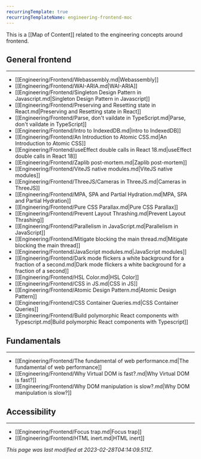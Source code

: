 ```yaml
---
recurringTemplate: true
recurringTemplateName: engineering-frontend-moc
---
```


This is a [[Map of Content]] related to the engineering concepts around frontend.

## General frontend
---
- [[Engineering/Frontend/Webassembly.md|Webassembly]]
- [[Engineering/Frontend/WAI-ARIA.md|WAI-ARIA]]
- [[Engineering/Frontend/Singleton Design Pattern in Javascript.md|Singleton Design Pattern in Javascript]]
- [[Engineering/Frontend/Preserving and Resetting state in React.md|Preserving and Resetting state in React]]
- [[Engineering/Frontend/Parse, don't vaildate in TypeScript.md|Parse, don't vaildate in TypeScript]]
- [[Engineering/Frontend/Intro to IndexedDB.md|Intro to IndexedDB]]
- [[Engineering/Frontend/An Introduction to Atomic CSS.md|An Introduction to Atomic CSS]]
- [[Engineering/Frontend/useEffect double calls in React 18.md|useEffect double calls in React 18]]
- [[Engineering/Frontend/Zaplib post-mortem.md|Zaplib post-mortem]]
- [[Engineering/Frontend/ViteJS native modules.md|ViteJS native modules]]
- [[Engineering/Frontend/ThreeJS/Cameras in ThreeJS.md|Cameras in ThreeJS]]
- [[Engineering/Frontend/MPA, SPA and Partial Hydration.md|MPA, SPA and Partial Hydration]]
- [[Engineering/Frontend/Pure CSS Parallax.md|Pure CSS Parallax]]
- [[Engineering/Frontend/Prevent Layout Thrashing.md|Prevent Layout Thrashing]]
- [[Engineering/Frontend/Parallelism in JavaScript.md|Parallelism in JavaScript]]
- [[Engineering/Frontend/Mitigate blocking the main thread.md|Mitigate blocking the main thread]]
- [[Engineering/Frontend/JavaScript modules.md|JavaScript modules]]
- [[Engineering/Frontend/Dark mode flickers a white background for a fraction of a second.md|Dark mode flickers a white background for a fraction of a second]]
- [[Engineering/Frontend/HSL Color.md|HSL Color]]
- [[Engineering/Frontend/CSS in JS.md|CSS in JS]]
- [[Engineering/Frontend/Atomic Design Pattern.md|Atomic Design Pattern]]
- [[Engineering/Frontend/CSS Container Queries.md|CSS Container Queries]]
- [[Engineering/Frontend/Build polymorphic React components with Typescript.md|Build polymorphic React components with Typescript]]

## Fundamentals
---
- [[Engineering/Frontend/The fundamental of web performance.md|The fundamental of web performance]]
- [[Engineering/Frontend/Why Virtual DOM is fast?.md|Why Virtual DOM is fast?]]
- [[Engineering/Frontend/Why DOM manipulation is slow?.md|Why DOM manipulation is slow?]]

## Accessibility
---
- [[Engineering/Frontend/Focus trap.md|Focus trap]]
- [[Engineering/Frontend/HTML inert.md|HTML inert]]


*This page was last modified at 2023-02-28T04:14:09.511Z*.
